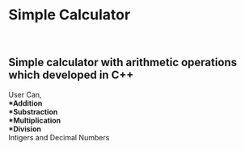 <h1>Simple Calculator</h1><br>
<h2>Simple calculator with arithmetic operations which developed in C++</h2>
<p>User Can,<br>
 <b>*Addition</b><br>
  <b>*Substraction</b><br>
  <b>*Multiplication</b><br>
  <b>*Division</b><br>
  Intigers and Decimal Numbers 
  </p>
